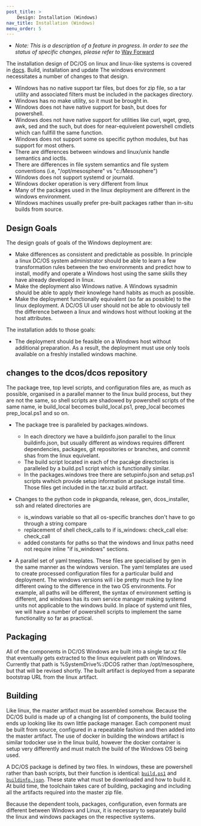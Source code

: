 ```yaml
---
post_title: >
    Design: Installation (Windows)
nav_title: Installation (Windows)
menu_order: 5
---
```

- *Note: This is a description of a feature in progress. In order to see the status of specific changes, please refer to* [Way Forward](#way-forward)

The installation design of DC/OS on linux and linux-like systems is covered in [docs](https://dcos.io/docs/overview/design/installation/). 
Build, installation and update The windows environment necessitates a number of changes to that design.
- Windows has no native support tar files, but does for zip file, so a tar utility and
  associated filters must be included in the packages directory.
- Windows has no make utility, so it must be brought in.
- Windows does not have native support for bash, but does for powershell.
- Windows does not have native support for utilities like curl, wget, grep, awk, sed and the such, but does for near-equivelent powershell cmdlets which can fullfill the same function. 
- Windows does not support some os specific python modules, but has support for most others. 
- There are differences between windows and linux/unix handle semantics and ioctls.
- There are differences in file system semantics and file system conventions (i.e, "/opt/mesosphere" vs "c:/Mesosphere")
- Windows does not support systemd or journald.
- Windows docker operation is very different from linux
- Many of the packages used in the linux deployment are different in the windows environment.
- Windows machines usually prefer pre-built packages rather than in-situ builds from source.

## Design Goals

The design goals of goals of the Windows deployment are:
- Make differences as consistent and predictable as possible. In principle a linux DC/OS system administrator should be able to learn a few transformation rules between the two environments and predict how to install, modify and operate a Windows host using the same skills they have already developed in linux.
- Make the deployment also Windows native. A Windows sysadmin should be able to apply their knowlege hand habits as much as possible.
- Make the deployment functionally equivalent (so far as possible) to the linux deployment.  A DC/OS UI user should not be able to obviously tell the difference between a linux and windows host without looking at the host attributes.

The installation adds to those goals:
- The deployment should be feasible on a Windows host without additional preparation. As a result, the deployment must use only tools available on a freshly installed windows machine.

## changes to the dcos/dcos repository

The package tree, top level scripts, and configuration files are, as much as possible, organised in a parallel manner to the
linux build process, but they are not the same, so shell scripts are shadowed by powershell scripts of the same name, ie build_local becomes build_local.ps1, prep_local becomes prep_local.ps1 and so on.  

- The package tree is paralleled by packages.windows. 
  - In each directory we have a buildinfo.json parallel to the linux buildinfo.json, but usually different as windows requires different dependencies, packages, git repositories or branches, and commit shas from the linux equivelant. 
  - The build script located in each of the pacakge directories is paralleled by a build.ps1 script which is functionally similar.
  - In the packages.windows tree there are setupinfo.json and setup.ps1 scripts wwhich provide setup information at package 
    install time. Those files get included in the tar.xz build artifact.
    
- Changes to the python code in pkgpanda, release, gen, dcos_installer, ssh and related directories are
  - is_windows variable so that all os-specific branches don't have to go through a string compare
  - replacement of shell check_calls to if is_windows: check_call <windows> else: check_call <linux>
  - added constants for paths so that the windows and linux paths need not require inline "if is_windows" sections.

- A parallel set of yaml tmeplates.  These files are specialised by gen in the same manner as the windows version. The yaml
  templates are used to create processed configuration files for a particular build and deployment. The windows versions will i
  be pretty much line by line different owing to the difference in the two OS environments. For example, all paths will be
  different, the syntax of environment setting is different, and windows has its own service manager making systemd units not
  applicable to the windows build.  In place of systemd unit files, we will have a number of powershell scripts to implement
  the same functionality so far as practical.

## Packaging

All of the components in DC/OS Windows are built into a single tar.xz file that eventually gets extracted to the linux equivelent path on Windows. Currently that path is %SystemDrive%:/DCOS rather than /opt/mesosphere, but that will be revised shortly. The built artifact is deployed from a separate bootstrap URL from the linux artifact. 


## Building

Like linux, the master artifact must be assembled somehow. Because the DC/OS build is made up of a changing list of components, the build tooling ends up looking like its own little package manager. Each component must be built from source, configured in a repeatable fashion and then added into the master artifact. The use of docker in building the windows artifact is similar todocker use in the linux build, however the docker container is setup very differently and must match the build of the Windows OS being used. 

A DC/OS package is defined by two files. In windows, these are powershell rather than bash scripts, but their function is identical: [`build.ps1`][1] and [`buildinfo.json`][2]. These state what must be downloaded and how to build it. At build time, the toolchain takes care of building, packaging and including all the artifacts required into the master zip file.

Because the dependent tools, packages, configuration, even formats are different between Windows and Linux, it is necessary to separately build the linux and windows packages on the respective systems.




[1]: https://github.com/dcos/dcos/blob/master/packages/mesos/build
[2]: https://github.com/dcos/dcos/blob/master/packages/mesos/buildinfo.json
